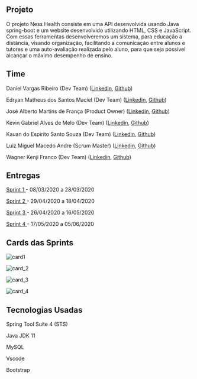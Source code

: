 
## Projeto

O projeto Ness Health consiste em uma API desenvolvida usando Java spring-boot e um website desenvolvido utilizando HTML, CSS e JavaScript. Com essas ferramentas desenvolveremos um sistema, para educação a distância, visando organização, facilitando a comunicação entre alunos e tutores e uma auto-avaliação realizada pelo aluno, para que seja possível alcançar o máximo desempenho de ensino.

## Time

Daniel Vargas Ribeiro (Dev Team)
([Linkedin](https://www.linkedin.com/in/daniel-vargas-8b806a184/),
[Github](https://github.com/DanVargaa))

Edryan Matheus dos Santos Maciel (Dev Team)
([Linkedin](https://www.linkedin.com/in/edryan-maciel-43538b198/),
[Github](https://github.com/edryan25))

José Alberto Martins de França  (Product Owner)
([Linkedin](https://www.linkedin.com/mwlite/in/jos%C3%A9-alberto-martins-de-fran%C3%A7a-041506170),
[Github](https://github.com/BettoFranca))

Kevin Gabriel Alves de Melo (Dev Team)
([Linkedin](https://www.linkedin.com/in/kevin-melo-1004/),
[Github](https://github.com/kevingabrielmelo))

Kauan do Espirito Santo Souza (Dev Team)
([Linkedin](https://www.linkedin.com/in/kauan-souza-284bb71b1/),
[Github](https://github.com/Kauiaiai))

Luiz Miguel Macedo Andre (Scrum Master)
([Linkedin](https://www.linkedin.com/in/luiz-miguel-475347193/),
[Github](https://github.com/Salitop))

Wagner Kenji Franco (Dev Team)
([Linkedin](https://www.linkedin.com/in/wagner-kenji-franco-kamoei-6883791b2/),
[Github](https://github.com/UmCaraDaNet))

## Entregas

<a href='https://github.com/kevingabrielmelo/nLearning-Team2/tree/sprint_1'> Sprint 1 </a>-
08/03/2020 a 28/03/2020

<a href='https://github.com/kevingabrielmelo/nLearning-Team2/tree/sprint_2'> Sprint 2 </a>-
29/04/2020 a 18/04/2020	


<a href='https://github.com/kevingabrielmelo/nLearning-Team2/tree/sprint_3'> Sprint 3 </a>- 
26/04/2020 a 16/05/2020	


<a href='https://github.com/kevingabrielmelo/nLearning-Team2/tree/sprint_4'> Sprint 4 </a>-
17/05/2020 a 05/06/2020

## Cards das Sprints

![card1](https://github.com/kevingabrielmelo/nLearning-Team2/blob/master/readme-assets/Card_1.png)

![card_2](https://github.com/kevingabrielmelo/nLearning-Team2/blob/master/readme-assets/Card_2.png)

![card_3](https://github.com/kevingabrielmelo/nLearning-Team2/blob/master/readme-assets/Card_3.png)

![card_4](https://github.com/kevingabrielmelo/nLearning-Team2/blob/master/readme-assets/Card_4.png)

## Tecnologias Usadas

Spring Tool Suite 4 (STS)

Java JDK 11

MySQL

Vscode

Bootstrap
